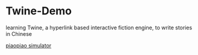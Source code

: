 # Twine-Demo
learning Twine, a hyperlink based interactive fiction engine, to write stories in Chinese

[piaopiao simulator](https://philome.la/piaopiaopiaoyi1/piaopiao-simulator-test/play/index.html)
